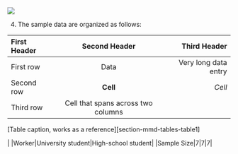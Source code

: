 <img src="https://latex.codecogs.com/svg.latex?\Large&space;a+b_i"/>

4. The sample data are organized as follows:


| First Header  | Second Header | Third Header         |
| :------------ | :-----------: | -------------------: |
| First row     | Data          | Very long data entry |
| Second row    | **Cell**      | *Cell*               |
| Third row     | Cell that spans across two columns  ||
[Table caption, works as a reference][section-mmd-tables-table1] 


|  |Worker|University student|High-school student|
|Sample Size|7|7|7|
